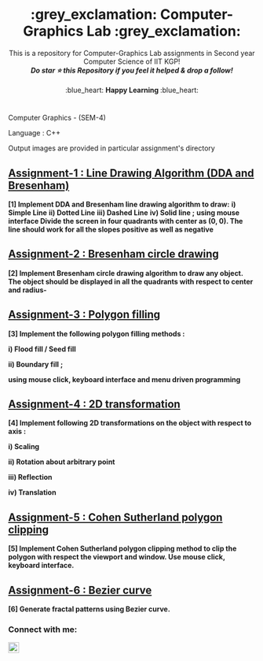 <h1 align="middle"> :grey_exclamation: Computer-Graphics Lab :grey_exclamation: </h1>
<p align ="middle"> This is a repository for Computer-Graphics Lab assignments in Second year Computer Science of IIT KGP! <br>
<b><i>Do star ⭐ this Repository if you feel it helped & drop a follow!</b></i><br><br>
:blue_heart: <b> Happy Learning </b> :blue_heart:
<br></p>

# 
Computer Graphics - (SEM-4)

Language : C++ 

Output images are provided in particular assignment's directory

## [Assignment-1 : Line Drawing Algorithm (DDA and Bresenham)](https://github.com/shivshankar001/Graphics_in_CPP/tree/main/cpp%20graphics/%5B1%5D%20DDA%20and%20Bresenham%20line%20drawing%20algorithm)
**[1] Implement DDA and Bresenham line drawing algorithm to draw:** 
**i) Simple Line**
**ii) Dotted Line**
**iii) Dashed Line**
**iv) Solid line ;**
**using mouse interface Divide the screen in four quadrants with center as (0, 0). The line should work for all the slopes positive as well as negative**

## [Assignment-2 : Bresenham circle drawing](https://github.com/shivshankar001/Graphics_in_CPP/tree/main/cpp%20graphics/%5B2%5D%20Bresenham%20circle%20drawing%20algorithm)
**[2] Implement Bresenham circle drawing algorithm to draw any object. The object should be displayed in all the quadrants with respect to center and radius-**

## [Assignment-3 : Polygon filling](https://github.com/shivshankar001/Graphics_in_CPP/tree/main/cpp%20graphics/%5B3%5D%20Polygon%20filling%20algorithm)
**[3] Implement the following polygon filling methods :**

**i) Flood fill / Seed fill**

**ii) Boundary fill ;**

**using mouse click, keyboard interface and menu driven programming**

## [Assignment-4 : 2D transformation](https://github.com/shivshankar001/Graphics_in_CPP/tree/main/cpp%20graphics/%5B4%5D%202D%20Transformation)
**[4] Implement following 2D transformations on the object with respect to axis :**

**i) Scaling**

**ii) Rotation about arbitrary point**

**iii) Reflection**

**iv) Translation**

## [Assignment-5 : Cohen Sutherland polygon clipping](https://github.com/shivshankar001/Graphics_in_CPP/tree/main/cpp%20graphics/%5B5%5D%20Cohen%20Sutherland%20polygon%20clipping%20method)
**[5] Implement Cohen Sutherland polygon clipping method to clip the polygon with respect the viewport and window. Use mouse click, keyboard interface.**

## [Assignment-6 : Bezier curve](https://github.com/shivshankar001/Graphics_in_CPP/tree/main/cpp%20graphics/%5B6%5D%20Bezier%20curve)
**[6] Generate fractal patterns using Bezier curve.**

### Connect with me:
[<img align="left" alt="codeSTACKr | LinkedIn" width="22px" src="https://raw.githubusercontent.com/rahuldkjain/github-profile-readme-generator/master/src/images/icons/Social/linked-in-alt.svg" />][linkedin]

<br />

[linkedin]: https://www.linkedin.com/in/shivshankar-yadav-576b00236/

